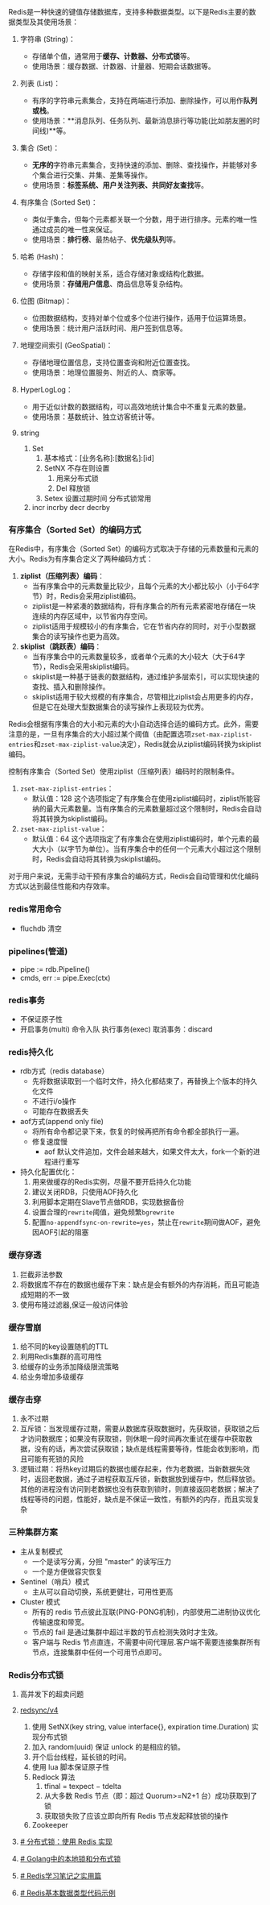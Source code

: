 Redis是一种快速的键值存储数据库，支持多种数据类型。以下是Redis主要的数据类型及其使用场景：

1. 字符串 (String)：
    - 存储单个值，通常用于**缓存、计数器、分布式锁**等。
    - 使用场景：缓存数据、计数器、计量器、短期会话数据等。
2. 列表 (List)：
    - 有序的字符串元素集合，支持在两端进行添加、删除操作，可以用作**队列或栈**。
    - 使用场景：**消息队列、任务队列、最新消息排行等功能(比如朋友圈的时间线)**等。
3. 集合 (Set)：
    - **无序的**字符串元素集合，支持快速的添加、删除、查找操作，并能够对多个集合进行交集、并集、差集等操作。
    - 使用场景：**标签系统、用户关注列表、共同好友查找**等。
4. 有序集合 (Sorted Set)：
    - 类似于集合，但每个元素都关联一个分数，用于进行排序。元素的唯一性通过成员的唯一性来保证。
    - 使用场景：**排行榜**、最热帖子、**优先级队列**等。
5. 哈希 (Hash)：
    - 存储字段和值的映射关系，适合存储对象或结构化数据。
    - 使用场景：**存储用户信息**、商品信息等复杂结构。
6. 位图 (Bitmap)：
    - 位图数据结构，支持对单个位或多个位进行操作，适用于位运算场景。
    - 使用场景：统计用户活跃时间、用户签到信息等。
7. 地理空间索引 (GeoSpatial)：
    - 存储地理位置信息，支持位置查询和附近位置查找。
    - 使用场景：地理位置服务、附近的人、商家等。
8. HyperLogLog：
    - 用于近似计数的数据结构，可以高效地统计集合中不重复元素的数量。
    - 使用场景：基数统计、独立访客统计等。


1.  string
	1.  Set 
		1. 基本格式：\[业务名称]:\[数据名]:\[id]
		2. SetNX 不存在则设置 
			1. 用来分布式锁
			2. Del 释放锁
		3. Setex 设置过期时间 分布式锁常用
	3.  incr incrby decr decrby

### 有序集合（Sorted Set）的编码方式

在Redis中，有序集合（Sorted Set）的编码方式取决于存储的元素数量和元素的大小。Redis为有序集合定义了两种编码方式：

1. **ziplist（压缩列表）编码**：
    - 当有序集合中的元素数量比较少，且每个元素的大小都比较小（小于64字节）时，Redis会采用ziplist编码。
    - ziplist是一种紧凑的数据结构，将有序集合的所有元素紧密地存储在一块连续的内存区域中，以节省内存空间。
    - ziplist适用于规模较小的有序集合，它在节省内存的同时，对于小型数据集合的读写操作也更为高效。
2. **skiplist（跳跃表）编码**：
    - 当有序集合中的元素数量较多，或者单个元素的大小较大（大于64字节），Redis会采用skiplist编码。
    - skiplist是一种基于链表的数据结构，通过维护多层索引，可以实现快速的查找、插入和删除操作。
    - skiplist适用于较大规模的有序集合，尽管相比ziplist会占用更多的内存，但是它在处理大型数据集合的读写操作上表现较为优秀。

Redis会根据有序集合的大小和元素的大小自动选择合适的编码方式。此外，需要注意的是，一旦有序集合的大小超过某个阈值（由配置选项`zset-max-ziplist-entries`和`zset-max-ziplist-value`决定），Redis就会从ziplist编码转换为skiplist编码。

控制有序集合（Sorted Set）使用ziplist（压缩列表）编码时的限制条件。
1. `zset-max-ziplist-entries`：
    - 默认值：128
    这个选项指定了有序集合在使用ziplist编码时，ziplist所能容纳的最大元素数量。当有序集合的元素数量超过这个限制时，Redis会自动将其转换为skiplist编码。
2. `zset-max-ziplist-value`：
    - 默认值：64
    这个选项指定了有序集合在使用ziplist编码时，单个元素的最大大小（以字节为单位）。当有序集合中的任何一个元素大小超过这个限制时，Redis会自动将其转换为skiplist编码。

对于用户来说，无需手动干预有序集合的编码方式，Redis会自动管理和优化编码方式以达到最佳性能和内存效率。

### redis常用命令

- fluchdb 清空

### pipelines(管道)
- pipe := rdb.Pipeline()
- cmds, err := pipe.Exec(ctx)

### redis事务
- 不保证原子性
- 开启事务(multi) 命令入队 执行事务(exec)  取消事务：discard

### redis持久化
- rdb方式（redis database）
	- 先将数据读取到一个临时文件，持久化都结束了，再替换上个版本的持久化文件
	- 不进行i/o操作
	- 可能存在数据丢失
- aof方式(append only file)
	- 将所有命令都记录下来，恢复的时候再把所有命令都全部执行一遍。
	- 修复速度慢
		- aof 默认文件追加，文件会越来越大，如果文件太大，fork一个新的进程进行重写
- 持久化配置优化：
	1. 用来做缓存的Redis实例，尽量不要开启持久化功能
	2. 建议关闭RDB，只使用AOF持久化
	3. 利用脚本定期在Slave节点做RDB，实现数据备份
	4. 设置合理的`rewrite`阈值，避免频繁`bgrewrite`
	5. 配置`no-appendfsync-on-rewrite=yes`，禁止在`rewrite`期间做AOF，避免因AOF引起的阻塞


### 缓存穿透
1. 拦截非法参数
2. 将数据库不存在的数据也缓存下来：缺点是会有额外的内存消耗，而且可能造成短期的不一致
3. 使用布隆过滤器,保证一般访问体验

### 缓存雪崩
1. 给不同的key设置随机的TTL
2. 利用Redis集群的高可用性
3. 给缓存的业务添加降级限流策略
4. 给业务增加多级缓存

### 缓存击穿
1. 永不过期
2. 互斥锁：当发现缓存过期，需要从数据库获取数据时，先获取锁，获取锁之后才访问数据库；如果没有获取锁，则休眠一段时间再次重试在缓存中获取数据，没有的话，再次尝试获取锁；缺点是线程需要等待，性能会收到影响，而且可能有死锁的风险
2. 逻辑过期：将热key过期后的数据也缓存起来，作为老数据，当新数据失效时，返回老数据，通过子进程获取互斥锁，新数据放到缓存中，然后释放锁。其他的进程没有访问到老数据也没有获取到锁时，则直接返回老数据；解决了线程等待的问题，性能好，缺点是不保证一致性，有额外的内存，而且实现复杂

### 三种集群方案

- 主从复制模式
	- 一个是读写分离，分担 "master" 的读写压力
	- 一个是方便做容灾恢复
- Sentinel（哨兵）模式
	- 主从可以自动切换，系统更健壮，可用性更高
- Cluster 模式
	- 所有的 redis 节点彼此互联(PING-PONG机制)，内部使用二进制协议优化传输速度和带宽。
	- 节点的 fail 是通过集群中超过半数的节点检测失效时才生效。
	- 客户端与 Redis 节点直连，不需要中间代理层.客户端不需要连接集群所有节点，连接集群中任何一个可用节点即可。

### Redis分布式锁
1. 高并发下的超卖问题
2. [redsync/v4](https://github.com/go-redsync/redsync)
	1. 使用 SetNX(key string, value interface{}, expiration time.Duration) 实现分布式锁
	2. 加入 random(uuid) 保证 unlock 的是相应的锁。
	3. 开个后台线程，延长锁的时间。
	4. 使用 lua 脚本保证原子性 
	5. Redlock 算法
		1. tfinal = texpect − tdelta
		2. 从大多数 Redis 节点（即：超过 Quorum>=N2+1 台）成功获取到了锁
		3. 获取锁失败了应该立即向所有 Redis 节点发起释放锁的操作
	6. Zookeeper


1. [# 分布式锁：使用 Redis 实现](https://pandaychen.github.io/2020/06/01/REDIS-DISTRIBUTED-LOCK/)
2. [# Golang中的本地锁和分布式锁](https://www.xiaoyeshiyu.com/post/9e4b.html)
3. [# Redis学习笔记之实用篇](https://www.xiaoyeshiyu.com/post/c187.html)
4. [# Redis基本数据类型代码示例](https://www.cnblogs.com/jiujuan/p/17215125.html)